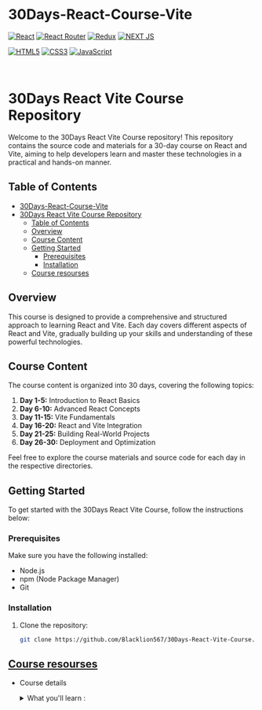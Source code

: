 # 30Days-React-Course-Vite

<!-- Icon sections -->

[![React](https://img.shields.io/badge/React-20232A?style=for-the-badge&logo=react&logoColor=61DAFB)](https://reactjs.org/)
[![React Router](https://img.shields.io/badge/React_Router-CA4245?style=for-the-badge&logo=react-router&logoColor=white)](https://reactrouter.com/en/main)
[![Redux](https://img.shields.io/badge/Redux-593D88?style=for-the-badge&logo=redux&logoColor=white)](https://redux.js.org/)
[![NEXT JS](https://img.shields.io/badge/next%20js-000000?style=for-the-badge&logo=nextdotjs&logoColor=white)](https://nextjs.org/)

[![HTML5](https://img.shields.io/badge/-HTML5-F05032?style=for-the-badge&logo=html5&logoColor=ffffff)](https://html.com/)
[![CSS3](https://img.shields.io/badge/-CSS3-007ACC?style=for-the-badge&logo=css3)](https://www.free-css.com/)
[![JavaScript](https://img.shields.io/badge/-JavaScript-%23F7DF1C?style=for-the-badge&logo=javascript&logoColor=000000&labelColor=%23F7DF1C&color=%23FFCE5A)](https://www.javascript.com/)

<br>

# 30Days React Vite Course Repository

Welcome to the 30Days React Vite Course repository! This repository contains the source code and materials for a 30-day course on React and Vite, aiming to help developers learn and master these technologies in a practical and hands-on manner.

## Table of Contents

- [30Days-React-Course-Vite](#30days-react-course-vite)
- [30Days React Vite Course Repository](#30days-react-vite-course-repository)
  - [Table of Contents](#table-of-contents)
  - [Overview](#overview)
  - [Course Content](#course-content)
  - [Getting Started](#getting-started)
    - [Prerequisites](#prerequisites)
    - [Installation](#installation)
  - [Course resourses](#course-resourses)

## Overview

This course is designed to provide a comprehensive and structured approach to learning React and Vite. Each day covers different aspects of React and Vite, gradually building up your skills and understanding of these powerful technologies.

## Course Content

The course content is organized into 30 days, covering the following topics:

1. **Day 1-5:** Introduction to React Basics
2. **Day 6-10:** Advanced React Concepts
3. **Day 11-15:** Vite Fundamentals
4. **Day 16-20:** React and Vite Integration
5. **Day 21-25:** Building Real-World Projects
6. **Day 26-30:** Deployment and Optimization

Feel free to explore the course materials and source code for each day in the respective directories.

## Getting Started

To get started with the 30Days React Vite Course, follow the instructions below:

### Prerequisites

Make sure you have the following installed:

- Node.js
- npm (Node Package Manager)
- Git

### Installation

1. Clone the repository:

   ```bash
   git clone https://github.com/Blacklion567/30Days-React-Vite-Course.git
<!-- Course resources section -->

## [Course resourses](https://www.udemy.com/course/react-the-complete-guide-incl-redux/)

- Course details
  <details>

    <summary> What you'll learn :</summary>

  - Learn React, Hooks, Redux, React Router, Next.js
  - Manage complex state efficiently with React's Context API & React Redux
  - Learn about routing & route-related data fetching with React Router
  - Build fullstack React apps with NextJS
  - Build multiple demo projects & explore realistic examples
  - Learn all about React Hooks and React Components
  - Build standalone React apps & applications connected to a backend via HTTP
  - Implement user authentication in React apps
  - Get started with React Unit Testing

  </details>

<!-- It's not actually 30Days Of React I just name it so that people will learn New React which is vite not the old one which is create-react-app  -->
